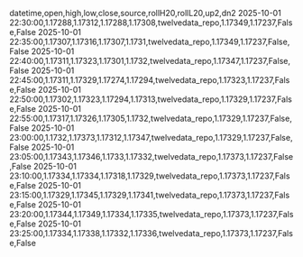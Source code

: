 datetime,open,high,low,close,source,rollH20,rollL20,up2,dn2
2025-10-01 22:30:00,1.17288,1.17312,1.17288,1.17308,twelvedata_repo,1.17349,1.17237,False,False
2025-10-01 22:35:00,1.17307,1.17316,1.17307,1.1731,twelvedata_repo,1.17349,1.17237,False,False
2025-10-01 22:40:00,1.17311,1.17323,1.17301,1.1732,twelvedata_repo,1.17347,1.17237,False,False
2025-10-01 22:45:00,1.17311,1.17329,1.17274,1.17294,twelvedata_repo,1.17323,1.17237,False,False
2025-10-01 22:50:00,1.17302,1.17323,1.17294,1.17313,twelvedata_repo,1.17329,1.17237,False,False
2025-10-01 22:55:00,1.17317,1.17326,1.17305,1.1732,twelvedata_repo,1.17329,1.17237,False,False
2025-10-01 23:00:00,1.1732,1.17373,1.17312,1.17347,twelvedata_repo,1.17329,1.17237,False,False
2025-10-01 23:05:00,1.17343,1.17346,1.1733,1.17332,twelvedata_repo,1.17373,1.17237,False,False
2025-10-01 23:10:00,1.17334,1.17334,1.17318,1.17329,twelvedata_repo,1.17373,1.17237,False,False
2025-10-01 23:15:00,1.17329,1.17345,1.17329,1.17341,twelvedata_repo,1.17373,1.17237,False,False
2025-10-01 23:20:00,1.17344,1.17349,1.17334,1.17335,twelvedata_repo,1.17373,1.17237,False,False
2025-10-01 23:25:00,1.17334,1.17338,1.17332,1.17336,twelvedata_repo,1.17373,1.17237,False,False
